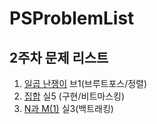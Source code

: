 # PSProblemList

## 2주차 문제 리스트

1. [일곱 난쟁이](https://www.acmicpc.net/problem/2309) 브1(브루트포스/정렬)
2. [집합](https://www.acmicpc.net/problem/11723) 실5 (구현/비트마스킹)
3. [N과 M(1)](https://www.acmicpc.net/problem/15649) 실3(백트래킹)

